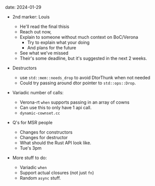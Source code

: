 date: 2024-01-29

- 2nd marker: Louis
    - He'll read the final thisis
    - Reach out now, 
    - Explain to someone without much context on BoC/Verona
        - Try to explain what your doing
        - And plans for the future
    - See what we've missed
    - Their's some deadline, but it's suggested in the next 2 weeks.

- Destructors
    - use `std::mem::needs_drop` to avoid DtorThunk when not needed
    - Could try passing around dtor pointer to `std::ops::Drop`.

- Variadic number of calls:
    - Verona-rt `when` supports passing in an array of cowns
    - Can use this to only have 1 api call.
    - `dynamic-cownset.cc`

- Q's for MSR people
    - Changes for constructors
    - Changes for destructor
    - What should the Rust API look like.
    - Tue's 3pm

- More stuff to do:
    - Variadic `when`
    - Support actual closures (not just `fn`)
    - Random `async` stuff.